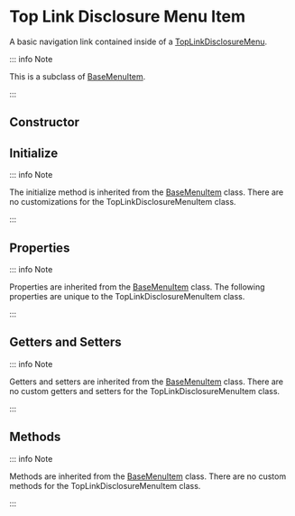# Top Link Disclosure Menu Item

A basic navigation link contained inside of a [TopLinkDisclosureMenu](./top-link-disclosure-menu).

::: info Note

This is a subclass of [BaseMenuItem](./base-menu-item).

:::

## Constructor

## Initialize

::: info Note

The initialize method is inherited from the [BaseMenuItem](./base-menu-item#initialize) class. There are no customizations for the TopLinkDisclosureMenuItem class.

:::

## Properties

::: info Note

Properties are inherited from the [BaseMenuItem](./base-menu-item#properties) class. The following properties are unique to the TopLinkDisclosureMenuItem class.

:::

## Getters and Setters

::: info Note

Getters and setters are inherited from the [BaseMenuItem](./base-menu-item#getters-and-setters) class. There are no custom getters and setters for the TopLinkDisclosureMenuItem class.

:::

## Methods

::: info Note

Methods are inherited from the [BaseMenuItem](./base-menu-item#getters-and-setters) class. There are no custom methods for the TopLinkDisclosureMenuItem class.

:::
